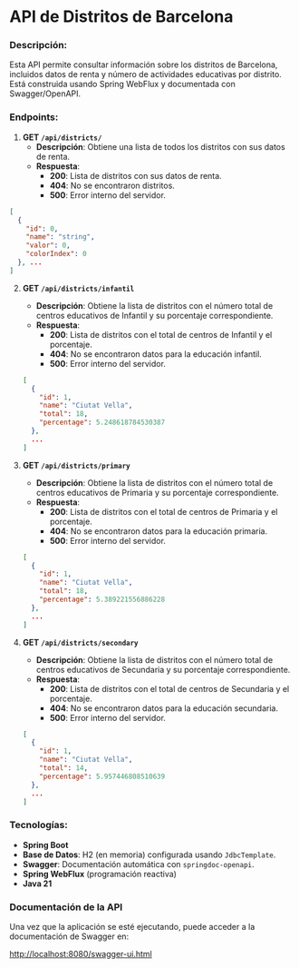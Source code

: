 # API de Distritos de Barcelona

### Descripción:
Esta API permite consultar información sobre los distritos de Barcelona, incluidos datos de renta y número de actividades educativas por distrito. Está construida usando Spring WebFlux y documentada con Swagger/OpenAPI.

### Endpoints:

1. **GET `/api/districts/`**
    - **Descripción**: Obtiene una lista de todos los distritos con sus datos de renta.
    - **Respuesta**:
        - **200**: Lista de distritos con sus datos de renta.
        - **404**: No se encontraron distritos.
        - **500**: Error interno del servidor.
```json
[
  {
    "id": 0,
    "name": "string",
    "valor": 0,
    "colorIndex": 0
  }, ...
]
```
2. **GET `/api/districts/infantil`**
   - **Descripción**: Obtiene la lista de distritos con el número total de centros educativos de Infantil y su porcentaje correspondiente.
   - **Respuesta**:
      - **200**: Lista de distritos con el total de centros de Infantil y el porcentaje.
      - **404**: No se encontraron datos para la educación infantil.
      - **500**: Error interno del servidor.
    ```json
    [
      {
        "id": 1,
        "name": "Ciutat Vella",
        "total": 18,
        "percentage": 5.248618784530387
      },
      ...
    ]
    ```

3. **GET `/api/districts/primary`**
   - **Descripción**: Obtiene la lista de distritos con el número total de centros educativos de Primaria y su porcentaje correspondiente.
   - **Respuesta**:
      - **200**: Lista de distritos con el total de centros de Primaria y el porcentaje.
      - **404**: No se encontraron datos para la educación primaria.
      - **500**: Error interno del servidor.
    ```json
    [
      {
        "id": 1,
        "name": "Ciutat Vella",
        "total": 18,
        "percentage": 5.389221556886228
      },
      ...
    ]
    ```

4. **GET `/api/districts/secondary`**
   - **Descripción**: Obtiene la lista de distritos con el número total de centros educativos de Secundaria y su porcentaje correspondiente.
   - **Respuesta**:
      - **200**: Lista de distritos con el total de centros de Secundaria y el porcentaje.
      - **404**: No se encontraron datos para la educación secundaria.
      - **500**: Error interno del servidor.
    ```json
    [
      {
        "id": 1,
        "name": "Ciutat Vella",
        "total": 14,
        "percentage": 5.957446808510639
      },
      ...
    ]
    ```

### Tecnologías:

- **Spring Boot**
- **Base de Datos**: H2 (en memoria) configurada usando `JdbcTemplate`.
- **Swagger**: Documentación automática con `springdoc-openapi`.
- **Spring WebFlux** (programación reactiva)
- **Java 21**

### Documentación de la API

Una vez que la aplicación se esté ejecutando, puede acceder a la documentación de Swagger en:

[http://localhost:8080/swagger-ui.html](http://localhost:8080/swagger-ui.html)
